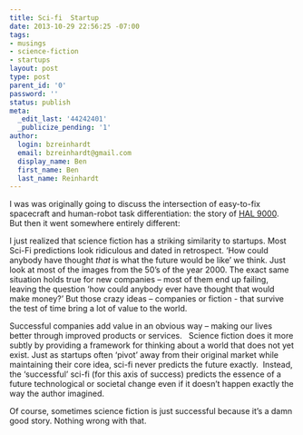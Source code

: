 ```yaml
---
title: Sci-fi  Startup
date: 2013-10-29 22:56:25 -07:00
tags:
- musings
- science-fiction
- startups
layout: post
type: post
parent_id: '0'
password: ''
status: publish
meta:
  _edit_last: '44242401'
  _publicize_pending: '1'
author:
  login: bzreinhardt
  email: bzreinhardt@gmail.com
  display_name: Ben
  first_name: Ben
  last_name: Reinhardt
---
```


<p>I was was originally going to discuss the intersection of easy-to-fix spacecraft and human-robot task differentiation: the story of <a href="http://en.wikipedia.org/wiki/HAL_9000" target="_blank">HAL 9000</a>.  But then it went somewhere entirely different:</p>
<p>I just realized that science fiction has a striking similarity to startups. Most Sci-Fi predictions look ridiculous and dated in retrospect. ‘How could anybody have thought <i>that </i>is what the future would be like’ we think. Just look at most of the images from the 50’s of the year 2000. The exact same situation holds true for new companies – most of them end up failing, leaving the question ‘how could anybody ever have thought that would make money?’ But those crazy ideas – companies or fiction - that survive the test of time bring a lot of value to the world.</p>
<p>Successful companies add value in an obvious way – making our lives better through improved products or services.   Science fiction does it more subtly by providing a framework for thinking about a world that does not yet exist. Just as startups often ‘pivot’ away from their original market while maintaining their core idea, sci-fi never predicts the future exactly.  Instead, the ‘successful’ sci-fi (for this axis of success) predicts the essence of a future technological or societal change even if it doesn’t happen exactly the way the author imagined.</p>
<p>Of course, sometimes science fiction is just successful because it’s a damn good story. Nothing wrong with that.</p>
